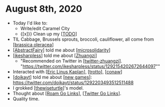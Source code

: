# August 8th, 2020
- Today I'd like to:
    - Write/edit Caramel City
    - {[x]}} Clean up my [[TODO]]
- TIL Cabbage, Brussels sprouts, broccoli, cauliflower, all come from [[brassica oleracea]]
- [[AbstractFairy]] told me about [[microsolidarity]]
- [[ikesharpless]] told me about [[Zhuangzi]]
    - "Recommended on Twitter in [[twitter-zhuangzi]]. "https://twitter.com/ikesharpless/status/1292154202672644097"" 
- Interacted with [[Eric Linus Kaplan]], [[trotto]], [[conaw]]
- [[doikayt]] told me about [[new games]]: https://twitter.com/doikayt/status/1292203493512511488 
- I grokked [[thewiseturtle]]'s model.
- Thought about [[Roam Go Links]], [[Twitter Go Links]].
- Quality time.

[//begin]: # "Autogenerated link references for markdown compatibility"
[TODO]: ../todo "Todo"
[brassica oleracea]: ../brassica-oleracea "Brassica Oleracea"
[AbstractFairy]: ../abstractfairy "AbstractFairy"
[microsolidarity]: ../microsolidarity "Microsolidarity"
[ikesharpless]: ../ikesharpless "ikesharpless"
[Zhuangzi]: ../zhuangzi "Zhuangzi"
[twitter-zhuangzi]: ../twitter-zhuangzi "Twitter Zhuangzi"
[Eric Linus Kaplan]: ../eric-linus-kaplan "Eric Linus Kaplan"
[trotto]: ../trotto "Trotto"
[conaw]: ../conaw "conaw"
[doikayt]: ../doikayt "Doikayt"
[new games]: ../new-games "New Games"
[thewiseturtle]: ../thewiseturtle "Thewiseturtle"
[Roam Go Links]: ../roam-go-links "Roam Go Links"
[Twitter Go Links]: ../twitter-go-links "Twitter Go Links"
[//end]: # "Autogenerated link references"
